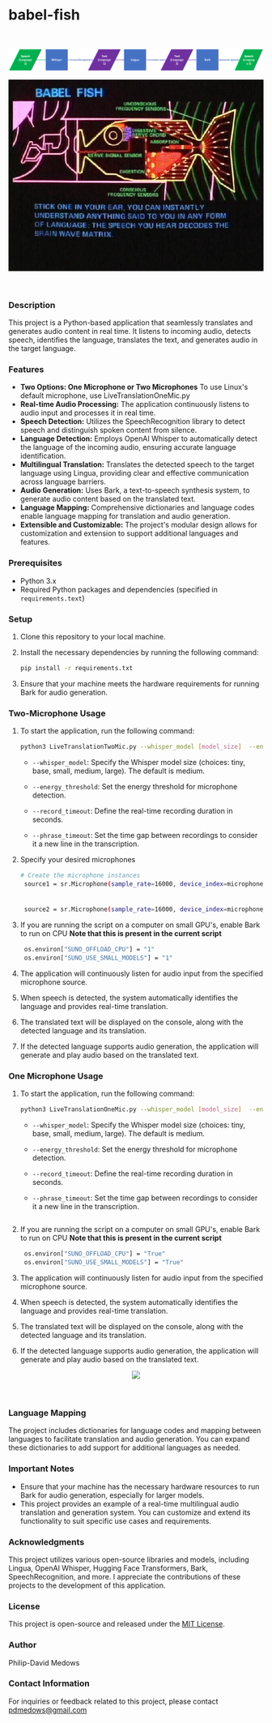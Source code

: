 # babel-fish
<br>
<p align="center">
<img src="images/Drawing1(2).png" ></img>
</p>
<p align="center">
<img src="images/babel-fish-diagram.jpg" ></img>
</p>



<br>



### Description
This project is a Python-based application that seamlessly translates and generates audio content in real time. It listens to incoming audio, detects speech, identifies the language, translates the text, and generates audio in the target language. 
### Features
- **Two Options: One Microphone or Two Microphones** To use Linux's default microphone, use LiveTranslationOneMic.py
- **Real-time Audio Processing:** The application continuously listens to audio input and processes it in real time.
- **Speech Detection:** Utilizes the SpeechRecognition library to detect speech and distinguish spoken content from silence.
- **Language Detection:** Employs OpenAI Whisper to automatically detect the language of the incoming audio, ensuring accurate language identification.
- **Multilingual Translation:** Translates the detected speech to the target language using Lingua, providing clear and effective communication across language barriers.
- **Audio Generation:** Uses Bark, a text-to-speech synthesis system, to generate audio content based on the translated text.
- **Language Mapping:** Comprehensive dictionaries and language codes enable language mapping for translation and audio generation.
- **Extensible and Customizable:** The project's modular design allows for customization and extension to support additional languages and features.

### Prerequisites
- Python 3.x
- Required Python packages and dependencies (specified in `requirements.text`)

### Setup
1. Clone this repository to your local machine.
2. Install the necessary dependencies by running the following command:

    ```bash
    pip install -r requirements.txt
    ```

3. Ensure that your machine meets the hardware requirements for running Bark for audio generation.

### Two-Microphone Usage
1. To start the application, run the following command:

    ```bash
    python3 LiveTranslationTwoMic.py --whisper_model [model_size]  --energy_threshold [threshold] --record_timeout [timeout] --phrase_timeout [timeout]
    ```

   - `--whisper_model`: Specify the Whisper model size (choices: tiny, base, small, medium, large).  The default is medium.
   
   - `--energy_threshold`: Set the energy threshold for microphone detection.
   - `--record_timeout`: Define the real-time recording duration in seconds.
   - `--phrase_timeout`: Set the time gap between recordings to consider it a new line in the transcription.
    
2. Specify your desired microphones
   ```bash
   # Create the microphone instances
    source1 = sr.Microphone(sample_rate=16000, device_index=microphone_index1)


    source2 = sr.Microphone(sample_rate=16000, device_index=microphone_index2)
    ```
3. If you are running the script on a computer on small GPU's, enable Bark to run on CPU  **Note that this is present in the current script** 
   ```bash
    os.environ["SUNO_OFFLOAD_CPU"] = "1"  
    os.environ["SUNO_USE_SMALL_MODELS"] = "1"  
    ```
4. The application will continuously listen for audio input from the specified microphone source.
5. When speech is detected, the system automatically identifies the language and provides real-time translation.
6. The translated text will be displayed on the console, along with the detected language and its translation.
7. If the detected language supports audio generation, the application will generate and play audio based on the translated text.

### One Microphone Usage
1. To start the application, run the following command:

    ```bash
    python3 LiveTranslationOneMic.py --whisper_model [model_size]  --energy_threshold [threshold] --record_timeout [timeout] --phrase_timeout [timeout]
    ```

   - `--whisper_model`: Specify the Whisper model size (choices: tiny, base, small, medium, large).  The default is medium.
   
   - `--energy_threshold`: Set the energy threshold for microphone detection.
   - `--record_timeout`: Define the real-time recording duration in seconds.
   - `--phrase_timeout`: Set the time gap between recordings to consider it a new line in the transcription.


    ```
2. If you are running the script on a computer on small GPU's, enable Bark to run on CPU  **Note that this is present in the current script** 
   ```bash
    os.environ["SUNO_OFFLOAD_CPU"] = "True"  
    os.environ["SUNO_USE_SMALL_MODELS"] = "True"  
    ```
3. The application will continuously listen for audio input from the specified microphone source.
4. When speech is detected, the system automatically identifies the language and provides real-time translation.
5. The translated text will be displayed on the console, along with the detected language and its translation.
6. If the detected language supports audio generation, the application will generate and play audio based on the translated text.

<p align="center">
<img src="images/Drawing(1).png" ></img>
</p>
<br>



### Language Mapping
The project includes dictionaries for language codes and mapping between languages to facilitate translation and audio generation. You can expand these dictionaries to add support for additional languages as needed.

### Important Notes
- Ensure that your machine has the necessary hardware resources to run Bark for audio generation, especially for larger models.
- This project provides an example of a real-time multilingual audio translation and generation system. You can customize and extend its functionality to suit specific use cases and requirements.

### Acknowledgments
This project utilizes various open-source libraries and models, including Lingua, OpenAI Whisper, Hugging Face Transformers, Bark, SpeechRecognition, and more. I appreciate the contributions of these projects to the development of this application.

### License
This project is open-source and released under the [MIT License](LICENSE).

### Author
Philip-David Medows

### Contact Information
For inquiries or feedback related to this project, please contact pdmedows@gmail.com
